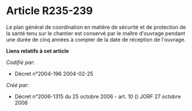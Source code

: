 # Article R235-239

Le plan général de coordination en matière de sécurité et de protection de la santé tenu sur le chantier est conservé par le
maître d'ouvrage pendant une durée de cinq années à compter de la date de réception de l'ouvrage.

**Liens relatifs à cet article**

_Codifié par_:

  - Décret n°2004-196 2004-02-25

_Créé par_:

  - Décret n°2006-1315 du 25 octobre 2006 - art. 10 () JORF 27 octobre 2006
